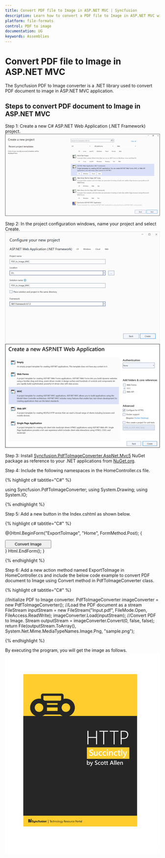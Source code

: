 ```yaml
---
title: Convert PDF file to Image in ASP.NET MVC | Syncfusion
description: Learn how to convert a PDF file to Image in ASP.NET MVC with easy steps using System Drawing library.
platform: file-formats
control: PDF to image
documentation: UG
keywords: Assemblies
---
```


# Convert PDF file to Image in ASP.NET MVC

The Syncfusion PDF to Image converter is a .NET library used to convert PDF document to image in ASP.NET MVC application.  

## Steps to convert PDF document to Image in ASP.NET MVC

Step 1: Create a new C# ASP.NET Web Application (.NET Framework) project.
![Create ASP.NET MVC application](MVC_images/aspnetmvc1.png)   

Step 2: In the project configuration windows, name your project and select Create.
![Configuration window1](MVC_images/aspnetmvc2.png)   
![Configuration window2](MVC_images/aspnetmvc3.png)   

Step 3: Install [Syncfusion.PdfToImageConverter.AspNet.Mvc5](https://www.nuget.org/packages/Syncfusion.PdfToImageConverter.AspNet.Mvc5/) NuGet package as reference to your .NET applications from [NuGet.org](https://www.nuget.org/).

Step 4: Include the following namespaces in the HomeController.cs file.

{% highlight c# tabtitle="C#" %}

using Syncfusion.PdfToImageConverter;
using System.Drawing;
using System.IO;

{% endhighlight %}

Step 5: Add a new button in the Index.cshtml as shown below.

{% highlight c# tabtitle="C#" %}

@{Html.BeginForm("ExportToImage", "Home", FormMethod.Post);
    {
        <div>
            <input type="submit" value="Convert Image" style="width:150px;height:27px" />
        </div>
    }
    Html.EndForm();
 }

{% endhighlight %}

Step 6: Add a new action method named ExportToImage in HomeController.cs and include the below code example to convert PDF document to Image using Convert method in PdfToImageConverter class.

{% highlight c# tabtitle="C#" %}

//Initialize PDF to Image converter.
PdfToImageConverter imageConverter = new PdfToImageConverter();
//Load the PDF document as a stream
FileStream inputStream = new FileStream("Input.pdf", FileMode.Open, FileAccess.ReadWrite);
imageConverter.Load(inputStream);
//Convert PDF to Image.
Stream outputStream = imageConverter.Convert(0, false, false);
return File(outputStream.ToArray(), System.Net.Mime.MediaTypeNames.Image.Png, "sample.png");

{% endhighlight %}

By executing the program, you will get the image as follows.
![Convert PDFToImage WPF output](GettingStarted_images/pdftoimageoutput.png)
